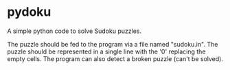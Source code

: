 pydoku
======

A simple python code to solve Sudoku puzzles.

The puzzle should be fed to the program via a file named "sudoku.in". The puzzle should be represented in a single line with the '0' replacing the empty cells. The program can also detect a broken puzzle (can't be solved).

